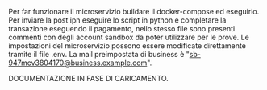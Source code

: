 Per far funzionare il microservizio buildare il docker-compose ed eseguirlo.
Per inviare la post ipn eseguire lo script in python e completare la transazione eseguendo il pagamento,
nello stesso file sono presenti commenti con degli account sandbox da poter utilizzare per le prove.
Le impostazioni del microservizio possono essere modificate direttamente tramite il file .env.
La mail preimpostata di business è "sb-947mcv3804170@business.example.com".

DOCUMENTAZIONE IN FASE DI CARICAMENTO.
